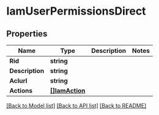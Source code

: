 # IamUserPermissionsDirect

## Properties
Name | Type | Description | Notes
------------ | ------------- | ------------- | -------------
**Rid** | **string** |  | 
**Description** | **string** |  | 
**Aclurl** | **string** |  | 
**Actions** | [**[]IamAction**](IAMAction.md) |  | 

[[Back to Model list]](../README.md#documentation-for-models) [[Back to API list]](../README.md#documentation-for-api-endpoints) [[Back to README]](../README.md)


